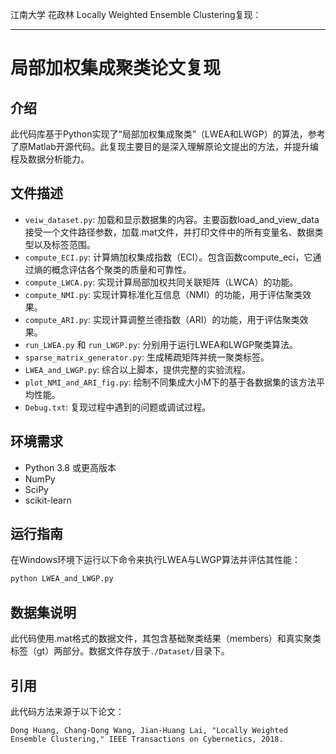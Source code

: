 江南大学 花政林 Locally Weighted Ensemble Clustering复现：

---

# 局部加权集成聚类论文复现

## 介绍
此代码库基于Python实现了“局部加权集成聚类”（LWEA和LWGP）的算法，参考了原Matlab开源代码。此复现主要目的是深入理解原论文提出的方法，并提升编程及数据分析能力。

## 文件描述
- `veiw_dataset.py`: 加载和显示数据集的内容。主要函数load_and_view_data接受一个文件路径参数，加载.mat文件，并打印文件中的所有变量名、数据类型以及标签范围。
- `compute_ECI.py`: 计算熵加权集成指数（ECI）。包含函数compute_eci，它通过熵的概念评估各个聚类的质量和可靠性。
- `compute_LWCA.py`: 实现计算局部加权共同关联矩阵（LWCA）的功能。
- `compute_NMI.py`: 实现计算标准化互信息（NMI）的功能，用于评估聚类效果。
- `compute_ARI.py`: 实现计算调整兰德指数（ARI）的功能，用于评估聚类效果。
- `run_LWEA.py` 和 `run_LWGP.py`: 分别用于运行LWEA和LWGP聚类算法。
- `sparse_matrix_generator.py`: 生成稀疏矩阵并统一聚类标签。
- `LWEA_and_LWGP.py`: 综合以上脚本，提供完整的实验流程。
- `plot_NMI_and_ARI_fig.py`: 绘制不同集成大小M下的基于各数据集的该方法平均性能。
- `Debug.txt`: 复现过程中遇到的问题或调试过程。

## 环境需求
- Python 3.8 或更高版本
- NumPy
- SciPy
- scikit-learn

## 运行指南
在Windows环境下运行以下命令来执行LWEA与LWGP算法并评估其性能：
```bash
python LWEA_and_LWGP.py
```

## 数据集说明
此代码使用.mat格式的数据文件，其包含基础聚类结果（members）和真实聚类标签（gt）两部分。数据文件存放于`./Dataset/`目录下。

## 引用
此代码方法来源于以下论文：
```
Dong Huang, Chang-Dong Wang, Jian-Huang Lai, "Locally Weighted Ensemble Clustering," IEEE Transactions on Cybernetics, 2018.
```
